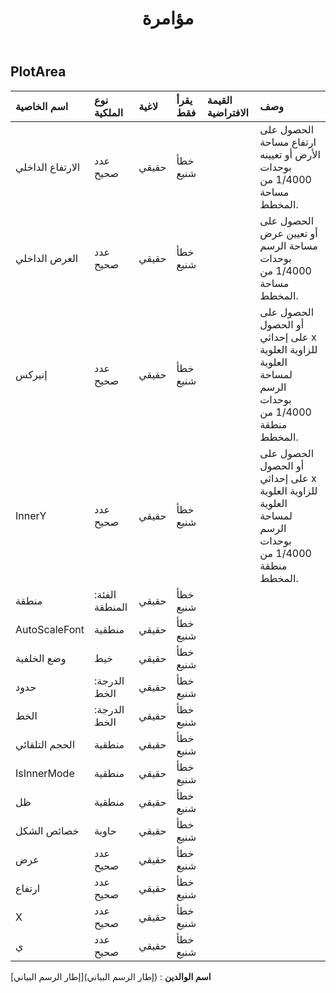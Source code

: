 ﻿---
title: مؤامرة
second_title: Aspose.Cells Cloud Documen
type: docs
url: /ar/specification/model/plotarea/
description: "Aspose.Cells مواصفات النموذج السحابي: PlotArea. تعامل بسهولة مع Excel ومستندات جداول البيانات الأخرى التي تحتوي على ميزات مثل الفتح والتوليد والتحرير والتقسيم والدمج والمقارنة والتحويل"
weight: 50
---
## **PlotArea**

 

| اسم الخاصية| نوع الملكية| لاغية| يقرأ فقط| القيمة الافتراضية| وصف|
|:- |:- |:- |:- |:- |:- |
| الارتفاع الداخلي| عدد صحيح| حقيقي| خطأ شنيع|| الحصول على ارتفاع مساحة الأرض أو تعيينه بوحدات 1/4000 من مساحة المخطط.|
| العرض الداخلي| عدد صحيح| حقيقي| خطأ شنيع|| الحصول على أو تعيين عرض مساحة الرسم بوحدات 1/4000 من مساحة المخطط.|
| إنيركس| عدد صحيح| حقيقي| خطأ شنيع||الحصول على أو الحصول على إحداثي x للزاوية العلوية العلوية لمساحة الرسم بوحدات 1/4000 من منطقة المخطط.|
| InnerY| عدد صحيح| حقيقي| خطأ شنيع||الحصول على أو الحصول على إحداثي x للزاوية العلوية العلوية لمساحة الرسم بوحدات 1/4000 من منطقة المخطط.|
| منطقة| الفئة: المنطقة| حقيقي| خطأ شنيع|||
| AutoScaleFont| منطقية| حقيقي| خطأ شنيع|||
| وضع الخلفية| خيط| حقيقي| خطأ شنيع|||
| حدود| الدرجة: الخط| حقيقي| خطأ شنيع|||
| الخط| الدرجة: الخط| حقيقي| خطأ شنيع|||
| الحجم التلقائي| منطقية| حقيقي| خطأ شنيع|||
| IsInnerMode| منطقية| حقيقي| خطأ شنيع|||
| ظل| منطقية| حقيقي| خطأ شنيع|||
| خصائص الشكل| حاوية| حقيقي| خطأ شنيع|||
| عرض| عدد صحيح| حقيقي| خطأ شنيع|||
| ارتفاع| عدد صحيح| حقيقي| خطأ شنيع|||
| X| عدد صحيح| حقيقي| خطأ شنيع|||
| ي| عدد صحيح| حقيقي| خطأ شنيع|||

**اسم الوالدين** : (إطار الرسم البياني)[إطار الرسم البياني]